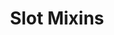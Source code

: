 ---
parent: Slots
grand_parent: Browse Csolink Model
title: Slot Mixins
has_children: true
nav_order: 4
layout: default
---